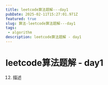 ```yaml
---
title: leetcode算法题解---day1
pubDate: 2025-02-11T15:27:01.971Z
featured: true
slug: 算法-leetcode算法题解---day1
tags:
 - algorithm
description: leetcode算法题解 - day1
---
```

# leetcode算法题解 - day1

12. 描述
